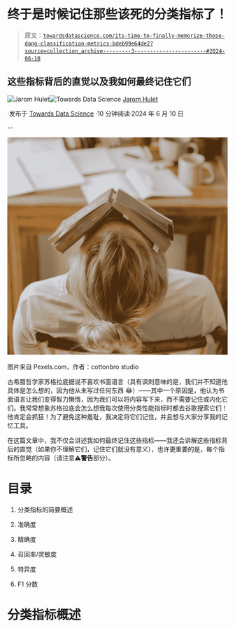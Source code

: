 # 终于是时候记住那些该死的分类指标了！

> 原文：[`towardsdatascience.com/its-time-to-finally-memorize-those-dang-classification-metrics-bdeb99e64de2?source=collection_archive---------3-----------------------#2024-06-10`](https://towardsdatascience.com/its-time-to-finally-memorize-those-dang-classification-metrics-bdeb99e64de2?source=collection_archive---------3-----------------------#2024-06-10)

## **这些指标背后的直觉以及我如何最终记住它们**

[](https://medium.com/@jarom.hulet?source=post_page---byline--bdeb99e64de2--------------------------------)![Jarom Hulet](https://medium.com/@jarom.hulet?source=post_page---byline--bdeb99e64de2--------------------------------)[](https://towardsdatascience.com/?source=post_page---byline--bdeb99e64de2--------------------------------)![Towards Data Science](https://towardsdatascience.com/?source=post_page---byline--bdeb99e64de2--------------------------------) [Jarom Hulet](https://medium.com/@jarom.hulet?source=post_page---byline--bdeb99e64de2--------------------------------)

·发布于 [Towards Data Science](https://towardsdatascience.com/?source=post_page---byline--bdeb99e64de2--------------------------------) ·10 分钟阅读·2024 年 6 月 10 日

--

![](img/8bc4d8e1c0f410ab9d84780f392d3bf5.png)

图片来自 Pexels.com，作者：cottonbro studio

古希腊哲学家苏格拉底据说不喜欢书面语言（具有讽刺意味的是，我们并不知道他具体是怎么想的，因为他从未写过任何东西 😂）——其中一个原因是，他认为书面语言让我们变得智力懒惰，因为我们可以将内容写下来，而不需要记住或内化它们。我常常想象苏格拉底会怎么想我每次使用分类性能指标时都去谷歌搜索它们！他肯定会抓狂！为了避免这种羞耻，我决定将它们记住，并且想与大家分享我的记忆工具。

在这篇文章中，我不仅会讲述我如何最终记住这些指标——我还会讲解这些指标背后的直觉（如果你不理解它们，记住它们就没有意义），也许更重要的是，每个指标所忽略的内容（请注意⚠️**警告**部分）。

# 目录

1.  分类指标的简要概述

1.  准确度

1.  精确度

1.  召回率/灵敏度

1.  特异度

1.  F1 分数

# **分类指标概述**
